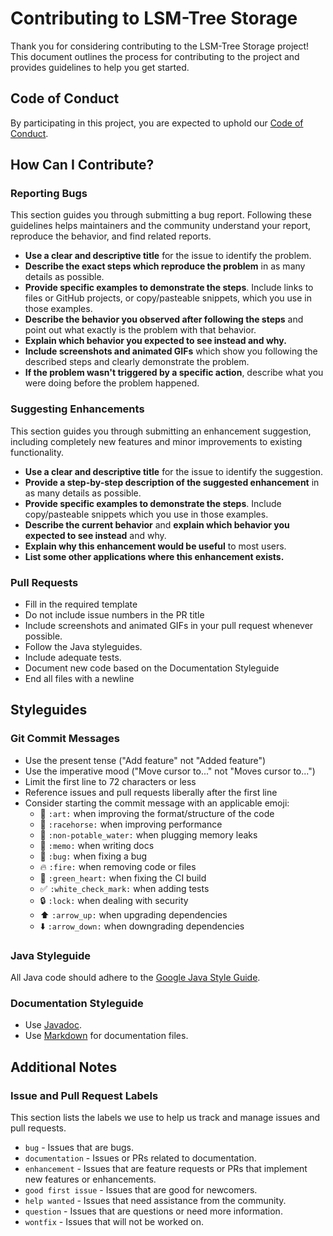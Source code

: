 # Contributing to LSM-Tree Storage

Thank you for considering contributing to the LSM-Tree Storage project! This document outlines the process for contributing to the project and provides guidelines to help you get started.

## Code of Conduct

By participating in this project, you are expected to uphold our [Code of Conduct](CODE_OF_CONDUCT.md).

## How Can I Contribute?

### Reporting Bugs

This section guides you through submitting a bug report. Following these guidelines helps maintainers and the community understand your report, reproduce the behavior, and find related reports.

* **Use a clear and descriptive title** for the issue to identify the problem.
* **Describe the exact steps which reproduce the problem** in as many details as possible.
* **Provide specific examples to demonstrate the steps**. Include links to files or GitHub projects, or copy/pasteable snippets, which you use in those examples.
* **Describe the behavior you observed after following the steps** and point out what exactly is the problem with that behavior.
* **Explain which behavior you expected to see instead and why.**
* **Include screenshots and animated GIFs** which show you following the described steps and clearly demonstrate the problem.
* **If the problem wasn't triggered by a specific action**, describe what you were doing before the problem happened.

### Suggesting Enhancements

This section guides you through submitting an enhancement suggestion, including completely new features and minor improvements to existing functionality.

* **Use a clear and descriptive title** for the issue to identify the suggestion.
* **Provide a step-by-step description of the suggested enhancement** in as many details as possible.
* **Provide specific examples to demonstrate the steps**. Include copy/pasteable snippets which you use in those examples.
* **Describe the current behavior** and **explain which behavior you expected to see instead** and why.
* **Explain why this enhancement would be useful** to most users.
* **List some other applications where this enhancement exists.**

### Pull Requests

* Fill in the required template
* Do not include issue numbers in the PR title
* Include screenshots and animated GIFs in your pull request whenever possible.
* Follow the Java styleguides.
* Include adequate tests.
* Document new code based on the Documentation Styleguide
* End all files with a newline

## Styleguides

### Git Commit Messages

* Use the present tense ("Add feature" not "Added feature")
* Use the imperative mood ("Move cursor to..." not "Moves cursor to...")
* Limit the first line to 72 characters or less
* Reference issues and pull requests liberally after the first line
* Consider starting the commit message with an applicable emoji:
    * 🎨 `:art:` when improving the format/structure of the code
    * 🐎 `:racehorse:` when improving performance
    * 🚱 `:non-potable_water:` when plugging memory leaks
    * 📝 `:memo:` when writing docs
    * 🐛 `:bug:` when fixing a bug
    * 🔥 `:fire:` when removing code or files
    * 💚 `:green_heart:` when fixing the CI build
    * ✅ `:white_check_mark:` when adding tests
    * 🔒 `:lock:` when dealing with security
    * ⬆️ `:arrow_up:` when upgrading dependencies
    * ⬇️ `:arrow_down:` when downgrading dependencies

### Java Styleguide

All Java code should adhere to the [Google Java Style Guide](https://google.github.io/styleguide/javaguide.html).

### Documentation Styleguide

* Use [Javadoc](https://www.oracle.com/technical-resources/articles/java/javadoc-tool.html).
* Use [Markdown](https://guides.github.com/features/mastering-markdown/) for documentation files.

## Additional Notes

### Issue and Pull Request Labels

This section lists the labels we use to help us track and manage issues and pull requests.

* `bug` - Issues that are bugs.
* `documentation` - Issues or PRs related to documentation.
* `enhancement` - Issues that are feature requests or PRs that implement new features or enhancements.
* `good first issue` - Issues that are good for newcomers.
* `help wanted` - Issues that need assistance from the community.
* `question` - Issues that are questions or need more information.
* `wontfix` - Issues that will not be worked on.